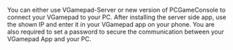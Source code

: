 You can either use VGamepad-Server or new version of PCGameConsole to connect your VGamepad to your PC.
After installing the server side app, use the shown IP and enter it in your VGamepad app on your phone.
You are also required to set a password to secure the communication between your VGamepad App and your PC.
